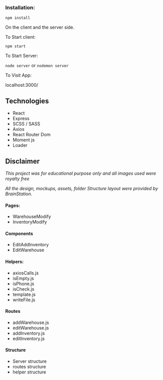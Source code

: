 ### Installation:

`npm install`

On the client and the server side.

To Start client:

`npm start`

To Start Server:

`node server` or `nodemon server`

To Visit App:

localhost:3000/

## Technologies

- React
- Express
- SCSS / SASS
- Axios
- React Router Dom
- Moment js
- Loader

## Disclaimer

_This project was for educational purpose only and all images used were royalty free_

_All the design, mockups, assets, folder Structure layout were provided by BrainStation._

#### Pages:

- WarehouseModify
- InventoryModify

#### Components

- EditAddInventory
- EditWarehouse

#### Helpers:

- axiosCalls.js
- isEmpty.js
- isPhone.js
- isCheck.js
- template.js
- writeFile.js

#### Routes

- addWarehouse.js
- editWarehouse.js
- addInventory.js
- editInventory.js

#### Structure

- Server structure
- routes structure
- helper structure
